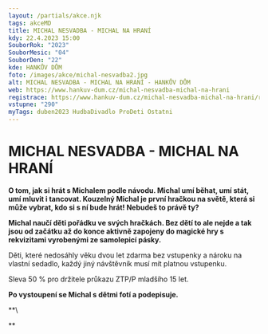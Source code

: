 ```yaml
---
layout: /partials/akce.njk
tags: akceMD
title: MICHAL NESVADBA - MICHAL NA HRANÍ
kdy: 22.4.2023 15:00
SouborRok: "2023"
SouborMesic: "04"
SouborDen: "22"
kde: HANKŮV DŮM
foto: /images/akce/michal-nesvadba2.jpg
alt: MICHAL NESVADBA - MICHAL NA HRANÍ - HANKŮV DŮM
web: https://www.hankuv-dum.cz/michal-nesvadba-michal-na-hrani
registrace: https://www.hankuv-dum.cz/michal-nesvadba-michal-na-hrani/rezervace-1154
vstupne: "290"
myTags: duben2023 HudbaDivadlo ProDeti Ostatni
---
```



# MICHAL NESVADBA - MICHAL NA HRANÍ

**O tom, jak si hrát s Michalem podle návodu. Michal umí běhat, umí stát, umí mluvit i tancovat. Kouzelný Michal je první hračkou na světě, která si může vybrat, kdo si s ní bude hrát! Nebudeš to právě ty?**

**Michal naučí děti pořádku ve svých hračkách. Bez dětí to ale nejde a tak jsou od začátku až do konce aktivně zapojeny do magické hry s rekvizitami vyrobenými ze samolepicí pásky.**

Děti, které nedosáhly věku dvou let zdarma bez vstupenky a nároku na vlastní sedadlo, každý jiný návštěvník musí mít platnou vstupenku.

Sleva 50 % pro držitele průkazu ZTP/P mladšího 15 let.

**Po vystoupení se Michal s dětmi fotí a podepisuje.**

**\
<!--EndFragment-->**